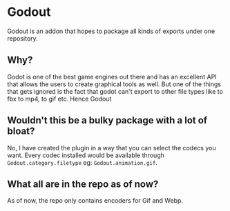 # Godout
Godout is an addon that hopes to package all kinds of exports under one repository.

## Why?
Godot is one of the best game engines out there and has an excellent API that allows the users to create graphical tools as well. But one of the things that gets ignored is the fact that godot can't export to other file types like to fbx to mp4, to gif etc. Hence Godout

## Wouldn't this be a bulky package with a lot of bloat?
No, I have created the plugin in a way that you can select the codecs you want. Every codec installed would be available through `Godout.category.filetype` eg: `Godout.animation.gif`.

## What all are in the repo as of now?
As of now, the repo only contains encoders for Gif and Webp.
